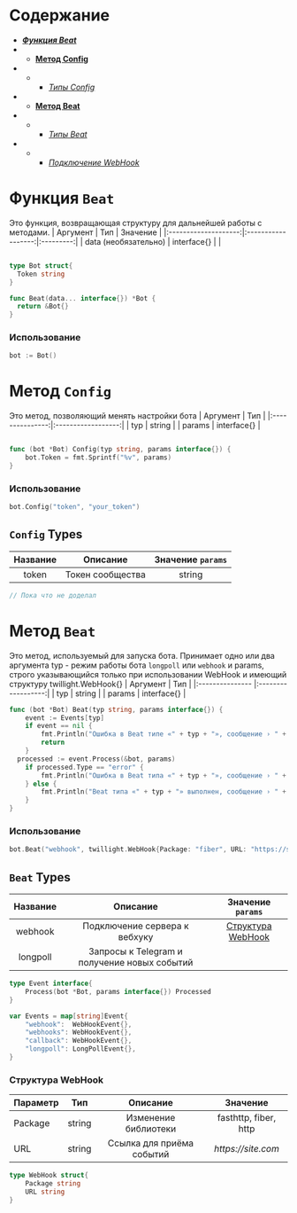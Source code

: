 # Содержание
- [**_Функция Beat_**](#функция-beat)
- - [**Метод Config**](#метод-config)
- - - [_Типы Config_](#config-types)
- - [**Метод Beat**](#метод-beat)
- - - [_Типы Beat_](#beat-types)
- - - [*Подключение WebHook*](#webhook)

# Функция `Beat`
Это функция, возвращающая структуру для дальнейшей работы с методами.
| Аргумент             | Тип                | Значение  |
|:--------------------:|:------------------:|:---------:|
| data (необязательно) | interface{}        |           |

```go

type Bot struct{
  Token string
}

func Beat(data... interface{}) *Bot {
  return &Bot{}
}
```

### Использование
```go
bot := Bot()
```

# Метод `Config`
Это метод, позволяющий менять настройки бота
| Аргумент        | Тип                |
|:---------------:|:------------------:|
| typ             | string             |
| params          | interface{}        |

```go

func (bot *Bot) Config(typ string, params interface{}) {
	bot.Token = fmt.Sprintf("%v", params)
}
```

### Использование
```go
bot.Config("token", "your_token")
```

## `Config` Types
| Название        | Описание           | Значение `params` |
|:---------------:|:------------------:|:------------------:
| token           | Токен сообщества   | string            |

```go
// Пока что не доделал
```

# Метод `Beat`
Это метод, используемый для запуска бота. Принимает одно или два аргумента typ - режим работы бота `longpoll` или `webhook` и params, строго указывающийся только при использовании WebHook и имеющий структуру twillight.WebHook{}
| Аргумент        | Тип                |
|:--------------- |:------------------:|
| typ             | string             |
| params          | interface{}        |

```go
func (bot *Bot) Beat(typ string, params interface{}) {
	event := Events[typ]
	if event == nil {
		fmt.Println("Ошибка в Beat типе «" + typ + "», сообщение › " + "Тип не найден")
		return
	}
  processed := event.Process(&bot, params)
	if processed.Type == "error" {
		fmt.Println("Ошибка в Beat типа «" + typ + "», сообщение › " + processed.Message)
	} else {
		fmt.Println("Beat типа «" + typ + "» выполнен, сообщение › " + processed.Message)
	}
}
```

### Использование
```go
bot.Beat("webhook", twillight.WebHook{Package: "fiber", URL: "https://site.com",})
```

## `Beat` Types
| Название        | Описание                                           | Значение `params`   |
|:---------------:|:--------------------------------------------------:|:--------------------:
| webhook         | Подключение сервера к вебхуку                      | [Структура WebHook](#структура-webhook) |
| longpoll        | Запросы к Telegram и получение новых событий       |                     |

```go
type Event interface{
	Process(bot *Bot, params interface{}) Processed
}

var Events = map[string]Event{
	"webhook":	WebHookEvent{},
	"webhooks":	WebHookEvent{},
	"callback":	WebHookEvent{},
	"longpoll":	LongPollEvent{},
}
```

### Структура WebHook
| Параметр        | Тип                | Описание                  | Значение                |
|:--------------- |:------------------:|:-------------------------:|:------------------------:
| Package         | string             | Изменение библиотеки      | fasthttp, fiber, http   |
| URL             | string             | Ссылка для приёма событий | _https://site.com_      |

```go
type WebHook struct{
	Package	string
	URL string
}
```

